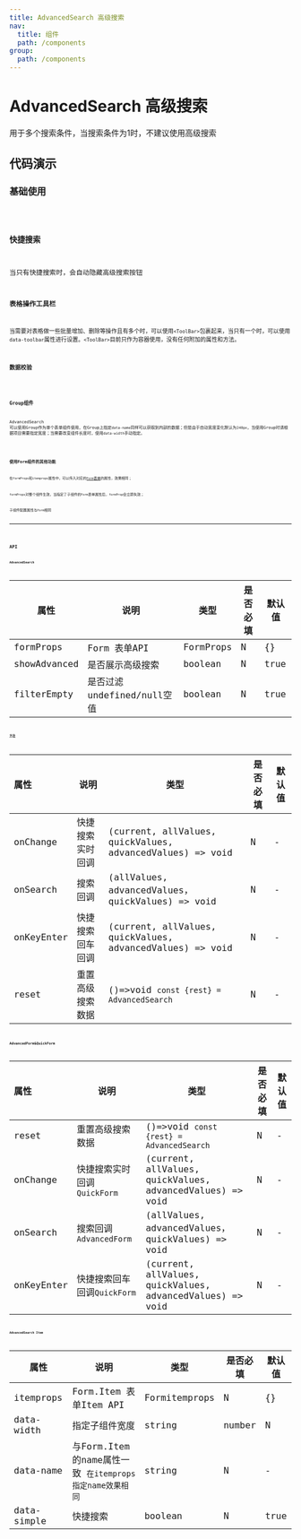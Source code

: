 ```yaml
---
title: AdvancedSearch 高级搜索
nav:
  title: 组件
  path: /components
group:
  path: /components
---
```


# AdvancedSearch 高级搜索

用于多个搜索条件，当搜索条件为1时，不建议使用高级搜索

## 代码演示

### 基础使用

<code src="./demos/index.tsx" />

### 快捷搜索
当只有快捷搜索时，会自动隐藏高级搜索按钮
<code src="./demos/quickSearch.tsx" />

### 表格操作工具栏
当需要对表格做一些批量增加、删除等操作且有多个时，可以使用`<ToolBar>`包裹起来，当只有一个时，可以使用`data-toolbar`属性进行设置。`<ToolBar>`目前只作为容器使用，没有任何附加的属性和方法。
<code src="./demos/toolbar.tsx" />

### 数据校验
<code src="./demos/validate.tsx" />

### Group组件
AdvancedSearch 可以使用Group作为单个表单组件使用，在Group上指定`data-name`同样可以获取到内部的数据；但是由于自动宽度变化默认为`240px`，当使用Group时请根据项目需要指定宽度；当需要改变组件长度时，使用`data-width`手动指定。

<code src="./demos/groupSearch.tsx" />

### 使用Form组件的其他功能
在`formProps`和`itemprops`属性中，可以传入对应的[`Form`表单](https://ant.design/components/form-cn/#API)的属性，效果相同；

`formProps`对整个组件生效，当指定了子组件的`Form`表单属性后，`formProp`会立即失效；

子组件配置属性与`Form`相同
****
<code src="./demos/formProps.tsx" />

## API

#### AdvancedSearch
| 属性         | 说明             | 类型      | 是否必填 | 默认值 |
| ------------ | ---------------- | --------- | -------- | ------ |
| formProps    | Form 表单API     | FormProps | N        | {}     |
| showAdvanced | 是否展示高级搜索 | boolean   | N        | true  |
| filterEmpty | 是否过滤undefined/null空值 | boolean   | N        | true  |



#### 方法

| 属性       | 说明             | 类型                                               | 是否必填 | 默认值 |
| :--------- | ---------------- | -------------------------------------------------- | -------- | ------ |
| onChange   | 快捷搜索实时回调 | (current, allValues, quickValues, advancedValues) => void | N        | -      |
| onSearch   | 搜索回调         | (allValues, advancedValues，quickValues) => void                              | N        | -      |
| onKeyEnter | 快捷搜索回车回调 | (current, allValues, quickValues, advancedValues) => void                             | N        | -      |
| reset | 重置高级搜索数据 | ()=>void     `const {rest} = AdvancedSearch` | N        | -      |

### AdvancedForm&QuickForm
| 属性       | 说明             | 类型                                               | 是否必填 | 默认值 |
| :--------- | ---------------- | -------------------------------------------------- | -------- | ------ |
| reset | 重置高级搜索数据 | ()=>void     `const {rest} = AdvancedSearch` | N        | -      |
| onChange   | 快捷搜索实时回调 `QuickForm`| (current, allValues, quickValues, advancedValues) => void | N        | -      |
| onSearch   | 搜索回调 `AdvancedForm`        | (allValues, advancedValues，quickValues) => void                              | N        | -      |
| onKeyEnter | 快捷搜索回车回调`QuickForm` | (current, allValues, quickValues, advancedValues) => void                             | N        | -      |


#### AdvancedSearch Item
| 属性        | 说明                      | 类型          | 是否必填 | 默认值 |
| ----------- | ------------------------- | ------------- | -------- | ------ |
| itemprops   | Form.Item 表单Item API    | Formitemprops | N        | {}     |
| data-width   | 指定子组件宽度 | string|number        | N        | -      |
| data-name   | 与Form.Item的name属性一致 `在itemprops指定name效果相同` | string        | N        | -      |
| data-simple | 快捷搜索                  | boolean       | N        | true   |

